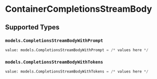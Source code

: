 # ContainerCompletionsStreamBody


## Supported Types

### `models.CompletionsStreamBodyWithPrompt`

```python
value: models.CompletionsStreamBodyWithPrompt = /* values here */
```

### `models.CompletionsStreamBodyWithTokens`

```python
value: models.CompletionsStreamBodyWithTokens = /* values here */
```

